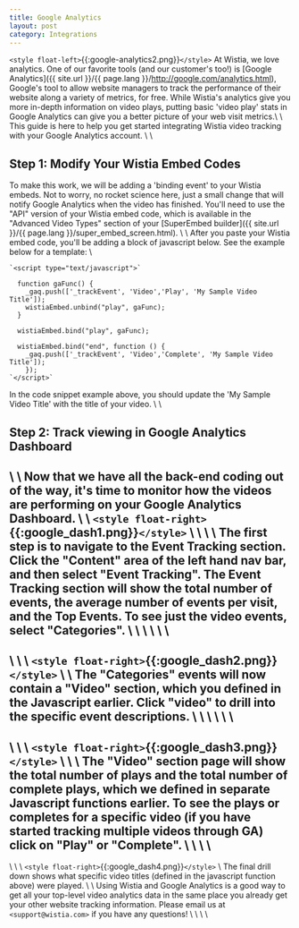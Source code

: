```yaml
---
title: Google Analytics
layout: post
category: Integrations
---
```


`<style float-left>`{{:google-analytics2.png}}`</style>`
At Wistia, we love analytics.  One of our favorite tools (and our customer's too!) is [Google Analytics]({{ site.url }}/{{ page.lang }}/http://google.com/analytics.html), Google's tool to allow website managers to track the performance of their website along a variety of metrics, for free.  While Wistia's analytics give you more in-depth information on video plays, putting basic 'video play' stats in Google Analytics can give you a better picture of your web visit metrics.\\
\\
This guide is here to help you get started integrating Wistia video tracking with your Google Analytics account.
\\
\\
## Step 1: Modify Your Wistia Embed Codes

To make this work, we will be adding a 'binding event' to your Wistia embeds.  Not to worry, no rocket science here, just a small change that will notify Google Analytics when the video has finished.  You'll need to use the "API" version of your Wistia embed code, which is available in the "Advanced Video Types" section of your [SuperEmbed builder]({{ site.url }}/{{ page.lang }}/super_embed_screen.html).
\\
\\
After you paste your Wistia embed code, you'll be adding a block of javascript below.  See the example below for a template:
\\

	
	`<script type="text/javascript">`
	  
	  function gaFunc() {
	    _gaq.push(['_trackEvent', 'Video','Play', 'My Sample Video Title']);
	    wistiaEmbed.unbind("play", gaFunc);
	  }
	
	  wistiaEmbed.bind("play", gaFunc);
	
	  wistiaEmbed.bind("end", function () {
	    _gaq.push(['_trackEvent', 'Video','Complete', 'My Sample Video Title']);
	    });
	`</script>`


In the code snippet example above, you should update the 'My Sample Video Title' with the title of your video.
\\
\\


## Step 2: Track viewing in Google Analytics Dashboard

\\
\\
Now that we have all the back-end coding out of the way, it's time to monitor how the videos are performing on your Google Analytics Dashboard.
\\
\\
`<style float-right>`{{:google_dash1.png}}`</style>`
\\
\\
\\
\\
The first step is to navigate to the Event Tracking section.  Click the "Content" area of the left hand nav bar, and then select "Event Tracking".  The Event Tracking section will show the total number of events, the average number of events per visit, and the Top Events.  To see just the video events, select "Categories".
\\
\\
\\
\\
\\
\\
----
\\
\\
\\
`<style float-right>`{{:google_dash2.png}}`</style>`
\\
\\
The "Categories" events will now contain a "Video" section, which you defined in the Javascript earlier.  Click "video" to drill into the specific event descriptions.
\\
\\
\\
\\
\\
\\
----
\\
\\
\\
`<style float-right>`{{:google_dash3.png}}`</style>`
\\
\\
\\
The "Video" section page will show the total number of plays and the total number of complete plays, which we defined in separate Javascript functions earlier.  To see the plays or completes for a specific video (if you have started tracking multiple videos through GA) click on "Play" or "Complete".
\\
\\
\\
\\
----
\\
\\
\\
`<style float-right>`{{:google_dash4.png}}`</style>`
\\
The final drill down shows what specific video titles (defined in the javascript function above) were played.
\\
\\
Using Wistia and Google Analytics is a good way to get all your top-level video analytics data in the same place you already get your other website tracking information.  Please email us at `<support@wistia.com>` if you have any questions!
\\
\\
\\
\\



